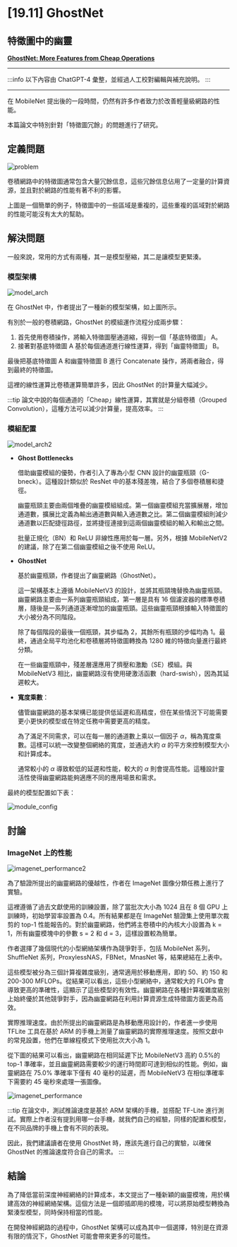 # [19.11] GhostNet

## 特徵圖中的幽靈

[**GhostNet: More Features from Cheap Operations**](https://arxiv.org/abs/1911.11907)

---

:::info
以下內容由 ChatGPT-4 彙整，並經過人工校對編輯與補充說明。
:::

---

在 MobileNet 提出後的一段時間，仍然有許多作者致力於改善輕量級網路的性能。

本篇論文中特別針對「特徵圖冗餘」的問題進行了研究。

## 定義問題

![problem](./img/img1.jpg)

卷積網路中的特徵圖通常包含大量冗餘信息，這些冗餘信息佔用了一定量的計算資源，並且對於網路的性能有著不利的影響。

上圖是一個簡單的例子，特徵圖中的一些區域是重複的，這些重複的區域對於網路的性能可能沒有太大的幫助。

## 解決問題

一般來說，常用的方式有兩種，其一是模型壓縮，其二是讓模型更緊湊。

### 模型架構

![model_arch](./img/img2.jpg)

在 GhostNet 中，作者提出了一種新的模型架構，如上圖所示。

有別於一般的卷積網路，GhostNet 的模組運作流程分成兩步驟：

1. 首先使用卷積操作，將輸入特徵圖壓通道縮，得到一個「基底特徵圖」 A。
2. 接著對基底特徵圖 A 基於每個通道進行線性運算，得到「幽靈特徵圖」 B。

最後把基底特徵圖 A 和幽靈特徵圖 B 進行 Concatenate 操作，將兩者融合，得到最終的特徵圖。

這裡的線性運算比卷積運算簡單許多，因此 GhostNet 的計算量大幅減少。

:::tip
論文中說的每個通道的「Cheap」線性運算，其實就是分組卷積（Grouped Convolution），這種方法可以減少計算量，提高效率。
:::

### 模組配置

![model_arch2](./img/img3.jpg)

- **Ghost Bottlenecks**

  借助幽靈模組的優勢，作者引入了專為小型 CNN 設計的幽靈瓶頸（G-bneck）。這種設計類似於 ResNet 中的基本殘差塊，結合了多個卷積層和捷徑。

  幽靈瓶頸主要由兩個堆疊的幽靈模組組成。第一個幽靈模組充當擴展層，增加通道數，擴展比定義為輸出通道數與輸入通道數之比。第二個幽靈模組則減少通道數以匹配捷徑路徑，並將捷徑連接到這兩個幽靈模組的輸入和輸出之間。

  批量正規化（BN）和 ReLU 非線性應用於每一層。另外，根據 MobileNetV2 的建議，除了在第二個幽靈模組之後不使用 ReLU。

- **GhostNet**

  基於幽靈瓶頸，作者提出了幽靈網路（GhostNet）。

  這一架構基本上遵循 MobileNetV3 的設計，並將其瓶頸塊替換為幽靈瓶頸。幽靈網路主要由一系列幽靈瓶頸組成，第一層是具有 16 個濾波器的標準卷積層，隨後是一系列通道逐漸增加的幽靈瓶頸。這些幽靈瓶頸根據輸入特徵圖的大小被分為不同階段。

  除了每個階段的最後一個瓶頸，其步幅為 2，其餘所有瓶頸的步幅均為 1。最終，通過全局平均池化和卷積層將特徵圖轉換為 1280 維的特徵向量進行最終分類。

  在一些幽靈瓶頸中，殘差層還應用了擠壓和激勵（SE）模組。與 MobileNetV3 相比，幽靈網路沒有使用硬激活函數（hard-swish），因為其延遲較大。

- **寬度乘數**：

  儘管幽靈網路的基本架構已能提供低延遲和高精度，但在某些情況下可能需要更小更快的模型或在特定任務中需要更高的精度。

  為了滿足不同需求，可以在每一層的通道數上乘以一個因子 $\alpha$，稱為寬度乘數。這樣可以統一改變整個網絡的寬度，並通過大約 $\alpha$ 的平方來控制模型大小和計算成本。

  通常較小的 $\alpha$ 導致較低的延遲和性能，較大的 $\alpha$ 則會提高性能。這種設計靈活性使得幽靈網路能夠適應不同的應用場景和需求。

最終的模型配置如下表：

![module_config](./img/img4.jpg)

## 討論

### ImageNet 上的性能

![imagenet_performance2](./img/img6.jpg)

為了驗證所提出的幽靈網路的優越性，作者在 ImageNet 圖像分類任務上進行了實驗。

這裡遵循了過去文獻使用的訓練設置，除了當批次大小為 1024 且在 8 個 GPU 上訓練時，初始學習率設置為 0.4。所有結果都是在 ImageNet 驗證集上使用單次裁剪的 top-1 性能報告的。對於幽靈網路，他們將主卷積中的內核大小設置為 k = 1，所有幽靈模塊中的參數 s = 2 和 d = 3，這樣設置較為簡單。

作者選擇了幾個現代的小型網絡架構作為競爭對手，包括 MobileNet 系列，ShuffleNet 系列，ProxylessNAS，FBNet，MnasNet 等，結果總結在上表中。

這些模型被分為三個計算複雜度級別，通常適用於移動應用，即約 50、約 150 和 200-300 MFLOPs。從結果可以看出，這些小型網絡中，通常較大的 FLOPs 會導致更高的準確性，這顯示了這些模型的有效性。幽靈網路在各種計算複雜度級別上始終優於其他競爭對手，因為幽靈網路在利用計算資源生成特徵圖方面更為高效。

實際推理速度。由於所提出的幽靈網路是為移動應用設計的，作者進一步使用 TFLite 工具在基於 ARM 的手機上測量了幽靈網路的實際推理速度。按照文獻中的常見設置，他們在單線程模式下使用批次大小為 1。

從下圖的結果可以看出，幽靈網路在相同延遲下比 MobileNetV3 高約 0.5%的 top-1 準確率，並且幽靈網路需要較少的運行時間即可達到相似的性能。例如，幽靈網路在 75.0% 準確率下僅有 40 毫秒的延遲，而 MobileNetV3 在相似準確率下需要約 45 毫秒來處理一張圖像。

![imagenet_performance](./img/img5.jpg)

:::tip
在論文中，測試推論速度是基於 ARM 架構的手機，並搭配 TF-Lite 進行測試。實際上作者沒有提到用哪一台手機，就我們自己的經驗，同樣的配置和模型，在不同品牌的手機上會有不同的表現。

因此，我們建議讀者在使用 GhostNet 時，應該先進行自己的實驗，以確保 GhostNet 的推論速度符合自己的需求。
:::

## 結論

為了降低當前深度神經網絡的計算成本，本文提出了一種新穎的幽靈模塊，用於構建高效的神經網絡架構。這個方法是一個即插即用的模塊，可以將原始模型轉換為緊湊型模型，同時保持相當的性能。

在開發神經網路的過程中，GhostNet 架構可以成為其中一個選擇，特別是在資源有限的情況下，GhostNet 可能會帶來更多的可能性。
